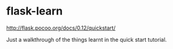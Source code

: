 # flask-learn
http://flask.pocoo.org/docs/0.12/quickstart/

Just a walkthrough of the things learnt in the quick start tutorial.
